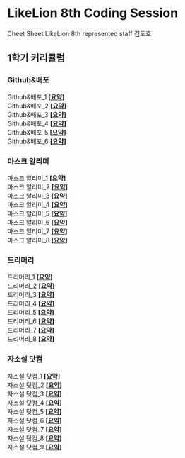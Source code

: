 # LikeLion 8th Coding Session
Cheet Sheet
LikeLion 8th represented staff
김도호

## 1학기 커리큘럼

### Github&배포

Github&배포_1 **[[요약](https://github.com/Do-ho/README_Template/blob/master/Github_%EB%B0%B0%ED%8F%AC/Github_%EB%B0%B0%ED%8F%AC_1_1.md)]**<br/>
Github&배포_2 **[[요약](https://github.com/Do-ho/README_Template/blob/master/Github_%EB%B0%B0%ED%8F%AC/Github_%EB%B0%B0%ED%8F%AC_1_2.md)]**<br/>
Github&배포_3 **[[요약](https://github.com/Do-ho/README_Template/blob/master/Github_%EB%B0%B0%ED%8F%AC/Github_%EB%B0%B0%ED%8F%AC_1_3.md)]**<br/>
Github&배포_4 **[[요약](https://github.com/Do-ho/README_Template/blob/master/Github_%EB%B0%B0%ED%8F%AC/Github_%EB%B0%B0%ED%8F%AC_1_4.md)]**<br/>
Github&배포_5 **[[요약](https://github.com/Do-ho/README_Template/blob/master/Github_%EB%B0%B0%ED%8F%AC/Github_%EB%B0%B0%ED%8F%AC_1_5.md)]**<br/>
Github&배포_6 **[[요약](https://github.com/Do-ho/README_Template/blob/master/Github_%EB%B0%B0%ED%8F%AC/Github_%EB%B0%B0%ED%8F%AC_1_6.md)]**<br/>

### 마스크 알리미

마스크 알리미_1 **[[요약](https://github.com/Do-ho/README_Template/blob/master/%EB%A7%88%EC%8A%A4%ED%81%AC%EC%95%8C%EB%A6%AC%EB%AF%B8/%EB%A7%88%EC%8A%A4%ED%81%AC%EC%95%8C%EB%A6%AC%EB%AF%B8_1_1.md)]**<br/>
마스크 알리미_2 **[[요약](https://github.com/Do-ho/README_Template/blob/master/%EB%A7%88%EC%8A%A4%ED%81%AC%EC%95%8C%EB%A6%AC%EB%AF%B8/%EB%A7%88%EC%8A%A4%ED%81%AC%EC%95%8C%EB%A6%AC%EB%AF%B8_1_2.md)]**<br/>
마스크 알리미_3 **[[요약](https://github.com/Do-ho/README_Template/blob/master/%EB%A7%88%EC%8A%A4%ED%81%AC%EC%95%8C%EB%A6%AC%EB%AF%B8/%EB%A7%88%EC%8A%A4%ED%81%AC%EC%95%8C%EB%A6%AC%EB%AF%B8_1_3.md)]**<br/>
마스크 알리미_4 **[[요약](https://github.com/Do-ho/README_Template/blob/master/%EB%A7%88%EC%8A%A4%ED%81%AC%EC%95%8C%EB%A6%AC%EB%AF%B8/%EB%A7%88%EC%8A%A4%ED%81%AC%EC%95%8C%EB%A6%AC%EB%AF%B8_1_4.md)]**<br/>
마스크 알리미_5 **[[요약](https://github.com/Do-ho/README_Template/blob/master/%EB%A7%88%EC%8A%A4%ED%81%AC%EC%95%8C%EB%A6%AC%EB%AF%B8/%EB%A7%88%EC%8A%A4%ED%81%AC%EC%95%8C%EB%A6%AC%EB%AF%B8_1_5.md)]**<br/>
마스크 알리미_6 **[[요약](https://github.com/Do-ho/README_Template/blob/master/%EB%A7%88%EC%8A%A4%ED%81%AC%EC%95%8C%EB%A6%AC%EB%AF%B8/%EB%A7%88%EC%8A%A4%ED%81%AC%EC%95%8C%EB%A6%AC%EB%AF%B8_1_6.md)]**<br/>
마스크 알리미_7 **[[요약](https://github.com/Do-ho/README_Template/blob/master/%EB%A7%88%EC%8A%A4%ED%81%AC%EC%95%8C%EB%A6%AC%EB%AF%B8/%EB%A7%88%EC%8A%A4%ED%81%AC%EC%95%8C%EB%A6%AC%EB%AF%B8_1_7.md)]**<br/>
마스크 알리미_8 **[[요약](https://github.com/Do-ho/README_Template/blob/master/%EB%A7%88%EC%8A%A4%ED%81%AC%EC%95%8C%EB%A6%AC%EB%AF%B8/%EB%A7%88%EC%8A%A4%ED%81%AC%EC%95%8C%EB%A6%AC%EB%AF%B8_1_8.md)]**<br/>

### 드리머리

드리머리_1 **[[요약](https://github.com/Do-ho/README_Template/blob/master/%EB%93%9C%EB%A6%AC%EB%A8%B8%EB%A6%AC/%EB%93%9C%EB%A6%AC%EB%A8%B8%EB%A6%AC_1_1.md)]**<br/>
드리머리_2 **[[요약](https://github.com/Do-ho/README_Template/blob/master/%EB%93%9C%EB%A6%AC%EB%A8%B8%EB%A6%AC/%EB%93%9C%EB%A6%AC%EB%A8%B8%EB%A6%AC_1_2.md)]**<br/>
드리머리_3 **[[요약](https://github.com/Do-ho/README_Template/blob/master/%EB%93%9C%EB%A6%AC%EB%A8%B8%EB%A6%AC/%EB%93%9C%EB%A6%AC%EB%A8%B8%EB%A6%AC_1_3.md)]**<br/>
드리머리_4 **[[요약](https://github.com/Do-ho/README_Template/blob/master/%EB%93%9C%EB%A6%AC%EB%A8%B8%EB%A6%AC/%EB%93%9C%EB%A6%AC%EB%A8%B8%EB%A6%AC_1_4.md)]**<br/>
드리머리_5 **[[요약](https://github.com/Do-ho/README_Template/blob/master/%EB%93%9C%EB%A6%AC%EB%A8%B8%EB%A6%AC/%EB%93%9C%EB%A6%AC%EB%A8%B8%EB%A6%AC_1_5.md)]**<br/>
드리머리_6 **[[요약](https://github.com/Do-ho/README_Template/blob/master/%EB%93%9C%EB%A6%AC%EB%A8%B8%EB%A6%AC/%EB%93%9C%EB%A6%AC%EB%A8%B8%EB%A6%AC_1_6.md)]**<br/>
드리머리_7 **[[요약](https://github.com/Do-ho/README_Template/blob/master/%EB%93%9C%EB%A6%AC%EB%A8%B8%EB%A6%AC/%EB%93%9C%EB%A6%AC%EB%A8%B8%EB%A6%AC_1_7.md)]**<br/>
드리머리_8 **[[요약](https://github.com/Do-ho/README_Template/blob/master/%EB%93%9C%EB%A6%AC%EB%A8%B8%EB%A6%AC/%EB%93%9C%EB%A6%AC%EB%A8%B8%EB%A6%AC_1_8.md)]**<br/>

### 자소설 닷컴

자소설 닷컴_1 **[[요약](https://github.com/Do-ho/README_Template/blob/master/%EC%9E%90%EC%86%8C%EC%84%A4%EB%8B%B7%EC%BB%B4/%EC%9E%90%EC%86%8C%EC%84%A4%EB%8B%B7%EC%BB%B4_1_1.md)]**<br/>
자소설 닷컴_2 **[[요약](https://github.com/Do-ho/README_Template/blob/master/%EC%9E%90%EC%86%8C%EC%84%A4%EB%8B%B7%EC%BB%B4/%EC%9E%90%EC%86%8C%EC%84%A4%EB%8B%B7%EC%BB%B4_1_2.md)]**<br/>
자소설 닷컴_3 **[[요약](https://github.com/Do-ho/README_Template/blob/master/%EC%9E%90%EC%86%8C%EC%84%A4%EB%8B%B7%EC%BB%B4/%EC%9E%90%EC%86%8C%EC%84%A4%EB%8B%B7%EC%BB%B4_1_3.md)]**<br/>
자소설 닷컴_4 **[[요약](https://github.com/Do-ho/README_Template/blob/master/%EC%9E%90%EC%86%8C%EC%84%A4%EB%8B%B7%EC%BB%B4/%EC%9E%90%EC%86%8C%EC%84%A4%EB%8B%B7%EC%BB%B4_1_4.md)]**<br/>
자소설 닷컴_5 **[[요약](https://github.com/Do-ho/README_Template/blob/master/%EC%9E%90%EC%86%8C%EC%84%A4%EB%8B%B7%EC%BB%B4/%EC%9E%90%EC%86%8C%EC%84%A4%EB%8B%B7%EC%BB%B4_1_5.md)]**<br/>
자소설 닷컴_6 **[[요약](https://github.com/Do-ho/README_Template/blob/master/%EC%9E%90%EC%86%8C%EC%84%A4%EB%8B%B7%EC%BB%B4/%EC%9E%90%EC%86%8C%EC%84%A4%EB%8B%B7%EC%BB%B4_1_6.md)]**<br/>
자소설 닷컴_7 **[[요약](https://github.com/Do-ho/README_Template/blob/master/%EC%9E%90%EC%86%8C%EC%84%A4%EB%8B%B7%EC%BB%B4/%EC%9E%90%EC%86%8C%EC%84%A4%EB%8B%B7%EC%BB%B4_1_7.md)]**<br/>
자소설 닷컴_8 **[[요약](https://github.com/Do-ho/README_Template/blob/master/%EC%9E%90%EC%86%8C%EC%84%A4%EB%8B%B7%EC%BB%B4/%EC%9E%90%EC%86%8C%EC%84%A4%EB%8B%B7%EC%BB%B4_1_8.md)]**<br/>
자소설 닷컴_9 **[[요약](https://github.com/Do-ho/README_Template/blob/master/%EC%9E%90%EC%86%8C%EC%84%A4%EB%8B%B7%EC%BB%B4/%EC%9E%90%EC%86%8C%EC%84%A4%EB%8B%B7%EC%BB%B4_1_9.md)]**<br/>

